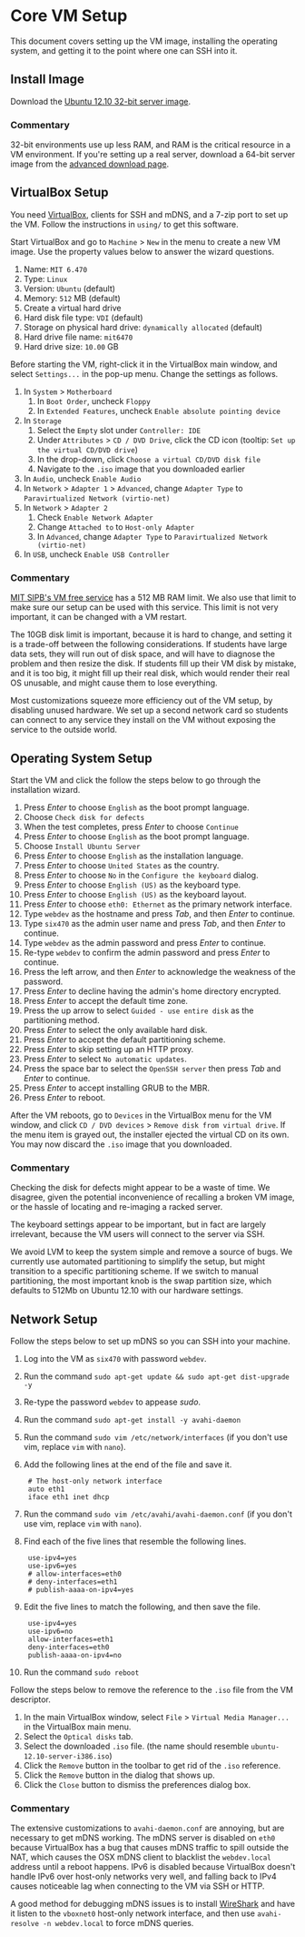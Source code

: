 # Core VM Setup

This document covers setting up the VM image, installing the operating system,
and getting it to the point where one can SSH into it.


## Install Image

Download the
[Ubuntu 12.10 32-bit server image](http://releases.ubuntu.com/quantal/ubuntu-12.10-server-i386.iso).

### Commentary

32-bit environments use up less RAM, and RAM is the critical resource in a VM
environment. If you're setting up a real server, download a 64-bit server image
from the [advanced download page](http://releases.ubuntu.com/quantal/).


## VirtualBox Setup

You need [VirtualBox](https://www.virtualbox.org/), clients for SSH and mDNS,
and a 7-zip port to set up the VM. Follow the instructions in `using/` to get
this software.

Start VirtualBox and go to `Machine` > `New` in the menu to create a new VM
image. Use the property values below to answer the wizard questions.

1. Name: `MIT 6.470`
1. Type: `Linux`
1. Version: `Ubuntu` (default)
1. Memory: `512` MB (default)
1. Create a virtual hard drive
1. Hard disk file type: `VDI` (default)
1. Storage on physical hard drive: `dynamically allocated` (default)
1. Hard drive file name: `mit6470`
1. Hard drive size: `10.00` GB

Before starting the VM, right-click it in the VirtualBox main window, and
select `Settings...` in the pop-up menu. Change the settings as follows.

1. In `System` > `Motherboard`
    1. In `Boot Order`, uncheck `Floppy`
    1. In `Extended Features`, uncheck `Enable absolute pointing device`
1. In `Storage`
    1. Select the `Empty` slot under `Controller: IDE`
    1. Under `Attributes` > `CD / DVD Drive`, click the CD icon
       (tooltip: `Set up the virtual CD/DVD drive`)
    1. In the drop-down, click `Choose a virtual CD/DVD disk file`
    1. Navigate to the `.iso` image that you downloaded earlier
1. In `Audio`, uncheck `Enable Audio`
1. In `Network` > `Adapter 1` > `Advanced`, change `Adapter Type` to
   `Paravirtualized Network (virtio-net)`
1. In `Network` > `Adapter 2`
    1. Check `Enable Network Adapter`
    1. Change `Attached to` to `Host-only Adapter`
    1. In `Advanced`, change `Adapter Type` to
       `Paravirtualized Network (virtio-net)`
1. In `USB`, uncheck `Enable USB Controller`

### Commentary

[MIT SIPB's VM free service](https://xvm.mit.edu) has a 512 MB RAM limit. We
also use that limit to make sure our setup can be used with this service. This
limit is not very important, it can be changed with a VM restart.

The 10GB disk limit is important, because it is hard to change, and setting it
is a trade-off between the following considerations. If students have large
data sets, they will run out of disk space, and will have to diagnose the
problem and then resize the disk. If students fill up their VM disk by mistake,
and it is too big, it might fill up their real disk, which would render their
real OS unusable, and might cause them to lose everything.

Most customizations squeeze more efficiency out of the VM setup, by disabling
unused hardware. We set up a second network card so students can connect to any
service they install on the VM without exposing the service to the outside
world.


## Operating System Setup

Start the VM and click the  follow the steps below to go through the
installation wizard.

1. Press _Enter_ to choose `English` as the boot prompt language.
1. Choose `Check disk for defects`
1. When the test completes, press _Enter_ to choose `Continue`
1. Press _Enter_ to choose `English` as the boot prompt language.
1. Choose `Install Ubuntu Server`
1. Press _Enter_ to choose `English` as the installation language.
1. Press _Enter_ to choose `United States` as the country.
1. Press _Enter_ to choose `No` in the `Configure the keyboard` dialog.
1. Press _Enter_ to choose `English (US)` as the keyboard type.
1. Press _Enter_ to choose `English (US)` as the keyboard layout.
1. Press _Enter_ to choose `eth0: Ethernet` as the primary network interface.
1. Type `webdev` as the hostname and press _Tab_, and then _Enter_ to continue.
1. Type `six470` as the admin user name and press _Tab_, and then _Enter_ to
   continue.
1. Type `webdev` as the admin password and press _Enter_ to continue.
1. Re-type `webdev` to confirm the admin password and press _Enter_ to
   continue.
1. Press the left arrow, and then _Enter_ to acknowledge the weakness of the
   password.
1. Press _Enter_ to decline having the admin's home directory encrypted.
1. Press _Enter_ to accept the default time zone.
1. Press the up arrow to select `Guided - use entire disk` as the partitioning
   method.
1. Press _Enter_ to select the only available hard disk.
1. Press _Enter_ to accept the default partitioning scheme.
1. Press _Enter_ to skip setting up an HTTP proxy.
1. Press _Enter_ to select `No automatic updates`.
1. Press the space bar to select the `OpenSSH server` then press _Tab_ and
   _Enter_ to continue.
1. Press _Enter_ to accept installing GRUB to the MBR.
1. Press _Enter_ to reboot.

After the VM reboots, go to `Devices` in the VirtualBox menu for the VM window,
and click `CD / DVD devices` > `Remove disk from virtual drive`. If the menu
item is grayed out, the installer ejected the virtual CD on its own. You may
now discard the `.iso` image that you downloaded.

### Commentary

Checking the disk for defects might appear to be a waste of time. We disagree,
given the potential inconvenience of recalling a broken VM image, or the hassle
of locating and re-imaging a racked server.

The keyboard settings appear to be important, but in fact are largely
irrelevant, because the VM users will connect to the server via SSH.

We avoid LVM to keep the system simple and remove a source of bugs. We
currently use automated partitioning to simplify the setup, but might
transition to a specific partitioning scheme. If we switch to manual
partitioning, the most important knob is the swap partition size, which
defaults to 512Mb on Ubuntu 12.10 with our hardware settings.


## Network Setup

Follow the steps below to set up mDNS so you can SSH into your machine.

1. Log into the VM as `six470` with password `webdev`.
1. Run the command `sudo apt-get update && sudo apt-get dist-upgrade -y`
1. Re-type the password `webdev` to appease _sudo_.
1. Run the command `sudo apt-get install -y avahi-daemon`
1. Run the command `sudo vim /etc/network/interfaces` (if you don't use vim,
   replace `vim` with `nano`).
1. Add the following lines at the end of the file and save it.

        # The host-only network interface
        auto eth1
        iface eth1 inet dhcp

1. Run the command `sudo vim /etc/avahi/avahi-daemon.conf` (if you don't use
   vim, replace `vim` with `nano`).
1. Find each of the five lines that resemble the following lines.

        use-ipv4=yes
        use-ipv6=yes
        # allow-interfaces=eth0
        # deny-interfaces=eth1
        # publish-aaaa-on-ipv4=yes

1. Edit the five lines to match the following, and then save the file.

        use-ipv4=yes
        use-ipv6=no
        allow-interfaces=eth1
        deny-interfaces=eth0
        publish-aaaa-on-ipv4=no

1. Run the command `sudo reboot`

Follow the steps below to remove the reference to the `.iso` file from the VM
descriptor.

1. In the main VirtualBox window, select `File` > `Virtual Media Manager...` in
   the VirtualBox main menu.
1. Select the `Optical disks` tab.
1. Select the downloaded `.iso` file. (the name should resemble
   `ubuntu-12.10-server-i386.iso`)
1. Click the `Remove` button in the toolbar to get rid of the `.iso` reference.
1. Click the `Remove` button in the dialog that shows up.
1. Click the `Close` button to dismiss the preferences dialog box.

### Commentary

The extensive customizations to `avahi-daemon.conf` are annoying, but are
necessary to get mDNS working. The mDNS server is disabled on `eth0` because
VirtualBox has a bug that causes mDNS traffic to spill outside the NAT, which
causes the OSX mDNS client to blacklist the `webdev.local` address until a
reboot happens. IPv6 is disabled because VirtualBox doesn't handle IPv6 over
host-only networks very well, and falling back to IPv4 causes noticeable lag
when connecting to the VM via SSH or HTTP.

A good method for debugging mDNS issues is to install
[WireShark](http://www.wireshark.org/) and have it listen to the `vboxnet0`
host-only network interface, and then use `avahi-resolve -n webdev.local` to
force mDNS queries.
